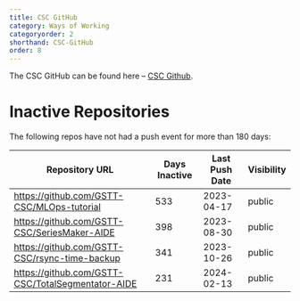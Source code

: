 ```yaml
---
title: CSC GitHub
category: Ways of Working
categoryorder: 2
shorthand: CSC-GitHub
order: 8
---
```


The CSC GitHub can be found here – <a href="https://github.com/GSTT-CSC/">CSC Github</a>.

# Inactive Repositories

The following repos have not had a push event for more than 180 days:

| Repository URL | Days Inactive | Last Push Date | Visibility |
| --- | --- | --- | --- |
| https://github.com/GSTT-CSC/MLOps-tutorial | 533 | 2023-04-17 | public |
| https://github.com/GSTT-CSC/SeriesMaker-AIDE | 398 | 2023-08-30 | public |
| https://github.com/GSTT-CSC/rsync-time-backup | 341 | 2023-10-26 | public |
| https://github.com/GSTT-CSC/TotalSegmentator-AIDE | 231 | 2024-02-13 | public |
